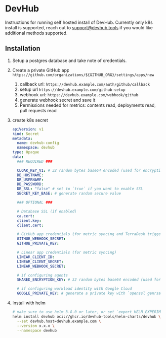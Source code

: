# DevHub

Instructions for running self hosted install of DevHub. Currently only k8s install is supported, reach out to support@devhub.tools if you would like additional methods supported.

## Installation

1. Setup a postgres database and take note of credentials.

1. Create a private GitHub app `https://github.com/organizations/${GITHUB_ORG}/settings/apps/new`
    1. callback url: `https://devhub.example.com/auth/github/callback`
    1. setup url `https://devhub.example.com/github-setup`
    1. webhook url: `https://devhub.example.com/webhook/github`
    1. generate webhook secret and save it
    1. Permissions needed for metrics: contents read, deployments read, pull requests read

1. create k8s secret

    ```yaml
    apiVersion: v1
    kind: Secret
    metadata:
      name: devhub-config
      namespace: devhub
    type: Opaque
    data:
      ### REQUIRED ###

      CLOAK_KEY_V1: # 32 random bytes base64 encoded (used for encrypting senstive fields in the database)
      DB_HOSTNAME:
      DB_USERNAME:
      DB_PASSWORD:
      DB_SSL: "false" # set to `true` if you want to enable SSL
      SECRET_KEY_BASE: # generate random secure value

      ### OPTIONAL ###

      # Database SSL (if enabled)
      ca.cert:
      client.key:
      client.cert:

      # GitHub app credentials (for metric syncing and TerraDesk triggers)
      GITHUB_WEBHOOK_SECRET:
      GITHUB_PRIVATE_KEY:

      # Linear app credentials (for metric syncing)
      LINEAR_CLIENT_ID:
      LINEAR_CLIENT_SECRET:
      LINEAR_WEBHOOK_SECRET:

      # if configuring agents
      SHARED_ENCRYPTION_KEY: # 32 random bytes base64 encoded (used for encrypting communication between the server and agents)

      # if configuring workload identity with Google Cloud
      GOOGLE_PRIVATE_KEY: # generate a private key with `openssl genrsa -out privkey.pem 3072`
    ```

1. Install with helm

    ```bash
    # make sure to use helm 3.8.0 or later, or set `export HELM_EXPERIMENTAL_OCI=1`
    helm install devhub oci://ghcr.io/devhub-tools/helm-charts/devhub \
      --set devhub.host=devhub.example.com \
      --version x.x.x \
      --namespace devhub
    ```

